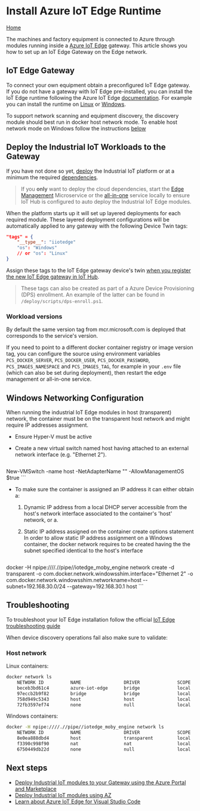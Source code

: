 # Install Azure IoT Edge Runtime

[Home](readme.md)

The machines and factory equipment is connected to Azure through modules running inside a [Azure IoT Edge](https://azure.microsoft.com/services/iot-edge/) gateway.  This article shows you how to set up an IoT Edge Gateway on the Edge network.

## IoT Edge Gateway

To connect your own equipment obtain a preconfigured IoT Edge gateway.  If you do not have a gateway with IoT Edge pre-installed, you can install the IoT Edge runtime following the Azure IoT Edge [documentation](https://docs.microsoft.com/en-us/azure/iot-edge/).  For example you can install the runtime on [Linux](https://docs.microsoft.com/en-us/azure/iot-edge/how-to-install-iot-edge-linux) or [Windows](https://docs.microsoft.com/en-us/azure/iot-edge/how-to-install-iot-edge-windows).

To support network scanning and equipment discovery, the discovery module should best run in docker host network mode. To enable host network mode on Windows follow the instructions [below](#Windows-Networking-Configuration)

## Deploy the Industrial IoT Workloads to the Gateway

If you have not done so yet, [deploy](readme.md) the Industrial IoT platform or at a minimum the required [dependencies](../services/dependencies.md).  
> If you **only** want to deploy the cloud dependencies, start the [Edge Management](services/edgemanager.md) Microservice or the [all-in-one](services/all-in-one.md) service locally to ensure IoT Hub is configured to auto deploy the Industrial IoT Edge modules.

When the platform starts up it will set up layered deployments for each required module.  These layered deployment configurations will be automatically applied to any gateway with the following Device Twin tags:

```JSON
"tags" = {
    "__type__": "iiotedge"
    "os": "Windows"
    // or "os": "Linux"
}
```

Assign these tags to the IoT Edge gateway device's twin [when you register the new IoT Edge gateway in IoT Hub](https://docs.microsoft.com/en-us/azure/iot-edge/how-to-register-device).  

> These tags can also be created as part of a Azure Device Provisioning (DPS) enrollment.  An example of the latter can be found in `/deploy/scripts/dps-enroll.ps1`.

### Workload versions

By default the same version tag from mcr.microsoft.com is deployed that corresponds to the service's version.

If you need to point to a different docker container registry or image version tag, you can configure the source using  environment variables `PCS_DOCKER_SERVER`, `PCS_DOCKER_USER`, `PCS_DOCKER_PASSWORD`, `PCS_IMAGES_NAMESPACE` and `PCS_IMAGES_TAG`, for example in your `.env` file (which can also be set during deployment), then restart the edge management or all-in-one service.

## Windows Networking Configuration

When running the industrial IoT Edge modules in host (transparent) network, the container must be on the transparent host network and might require IP addresses assignment. 

- Ensure Hyper-V must be active  
- Create a new virtual switch named host having attached to an external network interface (e.g. "Ethernet 2").

    ```bash
New-VMSwitch -name host -NetAdapterName "<Adapter Name>" -AllowManagementOS $true
    ```

- To make sure the container is assigned an IP address it can either obtain a:

    1. Dynamic IP address from a local DHCP server accessible from the host's network interface associated to the container's 'host' network, or a.  

    2. Static IP address assigned on the container create options statement
        In order to allow static IP address assignment on a Windows container, the docker network requires to be created having the the subnet specified identical to the host's interface

       ```bash
docker -H npipe:////.//pipe//iotedge_moby_engine network create -d transparent -o com.docker.network.windowsshim.interface="Ethernet 2" -o com.docker.network.windowsshim.networkname=host --subnet=192.168.30.0/24 --gateway=192.168.30.1 host
       ```

## Troubleshooting

To troubleshoot your IoT Edge installation follow the official [IoT Edge troubleshooting guide](https://docs.microsoft.com/en-us/azure/iot-edge/troubleshoot)

When device discovery operations fail also make sure to validate:

### Host network

Linux containers:

```bash
docker network ls
    NETWORK ID          NAME                DRIVER              SCOPE
    beceb3bd61c4        azure-iot-edge      bridge              local
    97eccb2b9f82        bridge              bridge              local
    758d949c5343        host                host                local
    72fb3597ef74        none                null                local
```

Windows containers:

```bash
docker -H npipe:////.//pipe//iotedge_moby_engine network ls
    NETWORK ID          NAME                DRIVER              SCOPE
    8e0ea888dbd4        host                transparent         local
    f3390c998f90        nat                 nat                 local
    6750449db22d        none                null                local
```

## Next steps

- [Deploy Industrial IoT modules to your Gateway using the Azure Portal and Marketplace](howto-deploy-modules-portal.md)
- [Deploy Industrial IoT modules using AZ](howto-deploy-modules-az.md)
- [Learn about Azure IoT Edge for Visual Studio Code](https://github.com/microsoft/vscode-azure-iot-edge)
